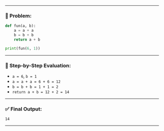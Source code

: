 

---

### 🧾 Problem:

```python
def fun(a, b):
    a = a + a
    b = b + b
    return a + b

print(fun(6, 1))
```

---

### 🧠 Step-by-Step Evaluation:

* `a = 6`, `b = 1`
* `a = a + a = 6 + 6 = 12`
* `b = b + b = 1 + 1 = 2`
* `return a + b = 12 + 2 = 14`

---

### ✅ Final Output:

```
14
```

---
